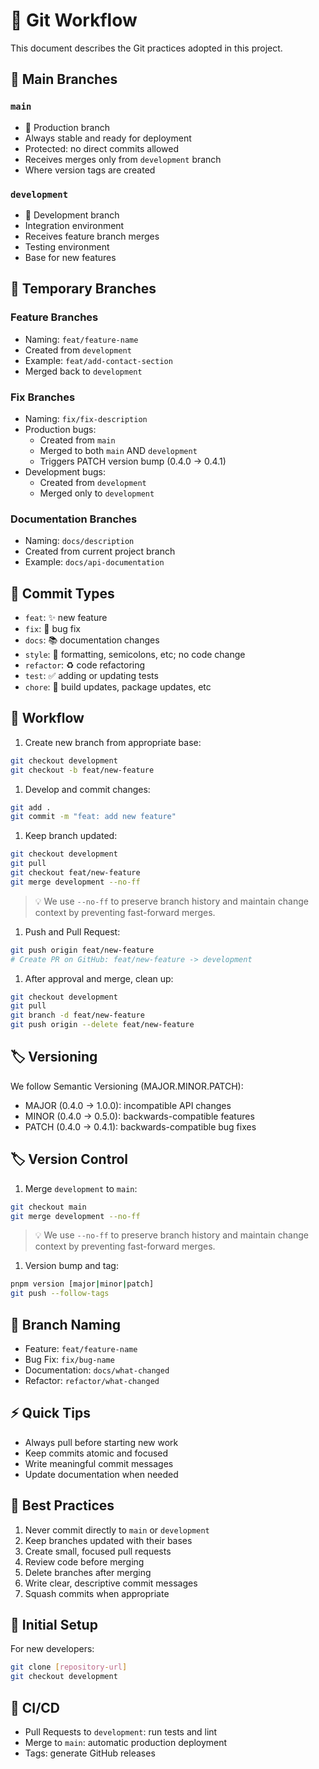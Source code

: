 # 🔄 Git Workflow

This document describes the Git practices adopted in this project.

## 🌳 Main Branches

### `main`

- 🚫 Production branch
- Always stable and ready for deployment
- Protected: no direct commits allowed
- Receives merges only from `development` branch
- Where version tags are created

### `development`

- 🌱 Development branch
- Integration environment
- Receives feature branch merges
- Testing environment
- Base for new features

## 📝 Temporary Branches

### Feature Branches

- Naming: `feat/feature-name`
- Created from `development`
- Example: `feat/add-contact-section`
- Merged back to `development`

### Fix Branches

- Naming: `fix/fix-description`
- Production bugs:
  - Created from `main`
  - Merged to both `main` AND `development`
  - Triggers PATCH version bump (0.4.0 -> 0.4.1)
- Development bugs:
  - Created from `development`
  - Merged only to `development`

### Documentation Branches

- Naming: `docs/description`
- Created from current project branch
- Example: `docs/api-documentation`

## 📝 Commit Types

- `feat`: ✨ new feature
- `fix`: 🐛 bug fix
- `docs`: 📚 documentation changes
- `style`: 💅 formatting, semicolons, etc; no code change
- `refactor`: ♻️ code refactoring
- `test`: ✅ adding or updating tests
- `chore`: 🔧 build updates, package updates, etc

## 🔄 Workflow

1. Create new branch from appropriate base:

```bash
git checkout development
git checkout -b feat/new-feature
```

1. Develop and commit changes:

```bash
git add .
git commit -m "feat: add new feature"
```

1. Keep branch updated:

```bash
git checkout development
git pull
git checkout feat/new-feature
git merge development --no-ff
```

> 💡 We use `--no-ff` to preserve branch history and maintain change context by preventing fast-forward merges.

1. Push and Pull Request:

```bash
git push origin feat/new-feature
# Create PR on GitHub: feat/new-feature -> development
```

1. After approval and merge, clean up:

```bash
git checkout development
git pull
git branch -d feat/new-feature
git push origin --delete feat/new-feature
```

## 🏷️ Versioning

We follow Semantic Versioning (MAJOR.MINOR.PATCH):

- MAJOR (0.4.0 -> 1.0.0): incompatible API changes
- MINOR (0.4.0 -> 0.5.0): backwards-compatible features
- PATCH (0.4.0 -> 0.4.1): backwards-compatible bug fixes

## 🏷️ Version Control

1. Merge `development` to `main`:

```bash
git checkout main
git merge development --no-ff
```

> 💡 We use `--no-ff` to preserve branch history and maintain change context by preventing fast-forward merges.

1. Version bump and tag:

```bash
pnpm version [major|minor|patch]
git push --follow-tags
```

## 🎯 Branch Naming

- Feature: `feat/feature-name`
- Bug Fix: `fix/bug-name`
- Documentation: `docs/what-changed`
- Refactor: `refactor/what-changed`

## ⚡ Quick Tips

- Always pull before starting new work
- Keep commits atomic and focused
- Write meaningful commit messages
- Update documentation when needed

## 📝 Best Practices

1. Never commit directly to `main` or `development`
2. Keep branches updated with their bases
3. Create small, focused pull requests
4. Review code before merging
5. Delete branches after merging
6. Write clear, descriptive commit messages
7. Squash commits when appropriate

## 📝 Initial Setup

For new developers:

```bash
git clone [repository-url]
git checkout development
```

## 🤖 CI/CD

- Pull Requests to `development`: run tests and lint
- Merge to `main`: automatic production deployment
- Tags: generate GitHub releases
